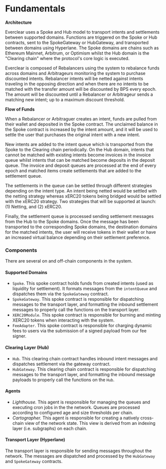 # Fundamentals

**Architecture**

Everclear uses a Spoke and Hub model to transport intents and settlements between supported domains. Functions are triggered on the Spoke or Hub contracts, sent to the SpokeGateway or HubGateway, and transported between domains using Hyperlane. The Spoke domains are chains such as Ethereum Mainnet, Arbitrum, or Optimism whilst the Hub domain is the "Clearing chain" where the protocol's core logic is executed.&#x20;

Everclear is composed of Rebalancers using the system to rebalance funds across domains and Arbitrageurs monitoring the system to purchase discounted intents. Rebalancer intents will be netted against intents traveling in the opposing direction and when there are no intents to be matched with the transfer amount will be discounted by BPS every epoch. The amount will be discounted until a Rebalancer or Arbitrageur sends a matching new intent; up to a maximum discount threshold.

**Flow of Funds**

When a Rebalancer or Arbitraguer creates an intent, funds are pulled from their wallet and deposited in the Spoke contract. The unclaimed balance in the Spoke contract is increased by the intent amount, and it will be used to settle the user that purchases the original intent with a new intent.

New intents are added to the intent queue which is transported from the Spoke to the Clearing chain periodically. On the Hub domain, intents that cannot be matched with existing intents become invoices in the invoice queue whilst intents that can be matched become deposits in the deposit queue. The invoice and deposit queues are processed at the end of every epoch and matched items create settlements that are added to the settlement queue.

The settlements in the queue can be settled through different strategies depending on the intent type. An intent being netted would be settled with the netting strategy whereas xERC20 tokens being bridged would be settled with the xERC20 strategy. Two strategies that will be supported at launch: (1) Netting, and (2) xERC20.

Finally, the settlement queue is processed sending settlement messages from the Hub to the Spoke domains. Once the message has been transported to the corresponding Spoke domains, the destination domains for the matched intents, the user will receive tokens in their wallet or have an increased virtual balance depending on their settlement preference.

### **Components**

There are several on and off-chain components in the system.

#### **Supported Domains**

* `Spoke`. This spoke contract holds funds from created intents (used as liquidity for settlement). It formats messages from the `intentQueue` and dispatches them via the `SpokeGateway` contract.
* `SpokeGateway`. This spoke contract is responsible for dispatching messages to the transport layer, and formatting the inbound settlement messages to properly call the functions on the transport layer.
* `XERC20Module`. This spoke contract is responsible for burning and minting XERC20 tokens when interacting with the system.&#x20;
* `FeeAdapter`. This spoke contract is responsible for charging dynamic fees to users via the submission of a signed payload from our fee signer.

#### **Clearing Layer (Hub)**

* `Hub`. This clearing chain contract handles inbound intent messages and dispatches settlement via the gateway contract.
* `HubGateway`. This clearing chain contract is responsible for dispatching messages to the transport layer, and formatting the inbound message payloads to properly call the functions on the `Hub`.

#### Agents

* _Lighthouse._ This agent is responsible for managing the queues and executing cron jobs in the the network. Queues are processed according to configured age and size thresholds per chain.
* _Cartographer._ This agent is responsible for creating a natively cross-chain view of the network state. This view is derived from an indexing layer (i.e. subgraphs) on each chain.

#### **Transport Layer (Hyperlane)**

The transport layer is responsible for sending messages throughout the network. The messages are dispatched and processed by the `HubGateway` and `SpokeGateway` contracts.
